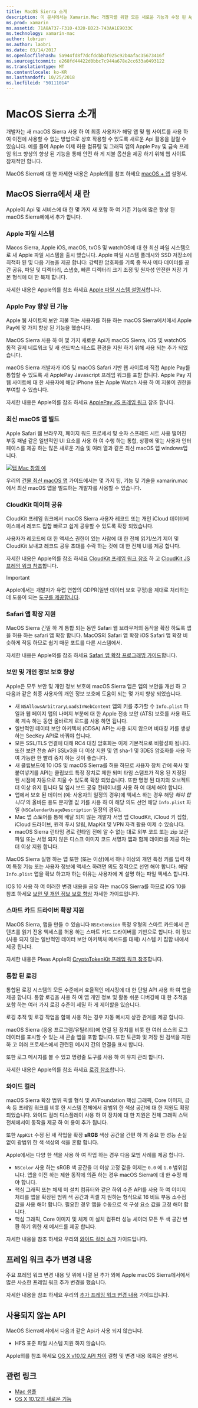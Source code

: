 ```yaml
---
title: MacOS Sierra 소개
description: 이 문서에서는 Xamarin.Mac 개발자를 위한 모든 새로운 기능과 수정 된 Api 및 macOS Sierra에서에서 사용할 수 있는 기능을 소개합니다.
ms.prod: xamarin
ms.assetid: 71A8A737-F310-4320-BD23-743AA1E9033C
ms.technology: xamarin-mac
author: lobrien
ms.author: laobri
ms.date: 03/14/2017
ms.openlocfilehash: 5a944fd8f7dcfdcbb3f025c92b4afac35673416f
ms.sourcegitcommit: e268fd44422d0bbc7c944a678e2cc633a0493122
ms.translationtype: MT
ms.contentlocale: ko-KR
ms.lasthandoff: 10/25/2018
ms.locfileid: "50111014"
---
```

# <a name="introduction-to-macos-sierra"></a>MacOS Sierra 소개

개발자는 새 macOS Sierra 사용 하 여 최종 사용자가 해당 앱 및 웹 사이트를 사용 하 여 이전에 사용할 수 없는 방법으로 상호 작용할 수 있도록 새로운 Api 활용을 걸릴 수 있습니다. 예를 들어 Apple 이제 허용 컴퓨팅 및 그래픽 앱의 Apple Pay 및 금속 프레임 워크 향상의 향상 된 기능을 통해 안전 하 게 지불 옵션을 제공 하기 위해 웹 사이트 잠재적인 합니다. 

MacOS Sierra에 대 한 자세한 내용은 Apple의를 참조 하세요 [macOS + 앱](https://developer.apple.com/macos/) 설명서.

<a name="Whats-New-in-macOS-Sierra" />

## <a name="whats-new-in-macos-sierra"></a>MacOS Sierra에서 새 란

Apple이 Api 및 서비스에 대 한 몇 가지 새 포함 하 여 기존 기능에 많은 향상 된 macOS Sierra에에서 추가 합니다.

<a name="Apple-File-System" />

### <a name="apple-file-system"></a>Apple 파일 시스템

Macos Sierra, Apple iOS, macOS, tvOS 및 watchOS에 대 한 최신 파일 시스템으로 새 Apple 파일 시스템을 출시 했습니다. Apple 파일 시스템 플래시와 SSD 저장소에 최적화 된 및 다음 기능을 제공 합니다: 강력한 암호화를 기록 중 복사 메타 데이터를 공간 공유, 파일 및 디렉터리, 스냅숏, 빠른 디렉터리 크기 조정 및 원자성 안전한 저장 기본 형식에 대 한 복제 합니다.

자세한 내용은 Apple의를 참조 하세요 [Apple 파일 시스템 설명서](https://developer.apple.com/library/prerelease/content/documentation/FileManagement/Conceptual/APFS_Guide/Introduction/Introduction.html#//apple_ref/doc/uid/TP40016999)합니다.

<a name="Apple-Pay-Enhancements" />

### <a name="apple-pay-enhancements"></a>Apple Pay 향상 된 기능

Apple 웹 사이트의 보안 지불 하는 사용자를 허용 하는 macOS Sierra에서에서 Apple Pay에 몇 가지 향상 된 기능을 했습니다.

MacOS Sierra 사용 하 여 몇 가지 새로운 Api가 macOS Sierra, iOS 및 watchOS 동적 결제 네트워크 및 새 샌드박스 테스트 환경을 지원 하기 위해 사용 되는 추가 되었습니다.

macOS Sierra 개발자가 iOS 및 macOS Safari 기반 웹 사이트에 직접 Apple Pay를 통합할 수 있도록 새 ApplePay Javascript 프레임 워크를 포함 합니다. Apple Pay 지 웹 사이트에 대 한 사용자에 해당 iPhone 또는 Apple Watch 사용 하 여 지불이 권한을 부여할 수 있습니다.

자세한 내용은 Apple의를 참조 하세요 [ApplePay JS 프레임 워크](https://developer.apple.com/reference/applepayjs) 참조 합니다.

<a name="Building-Modern-macOS-Apps" />

### <a name="building-modern-macos-apps"></a>최신 macOS 앱 빌드

Apple Safari 웹 브라우저, 페이지 워드 프로세서 및 숫자 스프레드 시트 사용 떨어진 부동 패널 같은 일반적인 UI 요소를 사용 하 여 수행 하는 통합, 상황에 맞는 사용자 인터페이스를 제공 하는 많은 새로운 기술 및 여러 열과 같은 최신 macOS 앱 windows입니다.

[![탭 Mac 창의 예](images/content08.png)](images/content08.png#lightbox)

우리의 [건물 최신 macOS 앱](~/mac/platform/introduction-to-macos-sierra/modern-cocoa-apps.md) 가이드에서는 몇 가지 팁, 기능 및 기술을 xamarin.mac에서 최신 macOS 앱을 빌드하는 개발자를 사용할 수 있습니다.

<a name="CloudKit-Data-Sharing" />

### <a name="cloudkit-data-sharing"></a>CloudKit 데이터 공유

CloudKit 프레임 워크에서 macOS Sierra 사용자 레코드 또는 개인 iCloud 데이터베이스에서 레코드 집합 빠르고 쉽게 공유할 수 있도록 확장 되었습니다.

사용자가 레코드에 대 한 액세스 권한이 있는 사람에 대 한 전체 읽기/쓰기 제어 및 CloudKit 보내고 레코드 공유 초대를 수락 하는 것에 대 한 전체 UI를 제공 합니다.

자세한 내용은 Apple의를 참조 하세요 [CloudKit 프레임 워크 참조](https://developer.apple.com/reference/clockkit) 하 고 [CloudKit JS 프레임 워크 참조](https://developer.apple.com/reference/cloudkitjs)합니다.

> [!IMPORTANT]
> Apple에서는 개발자가 유럽 연합의 GDPR(일반 데이터 보호 규정)을 제대로 처리하는 데 도움이 되는 [도구를 제공합니다](https://developer.apple.com/support/allowing-users-to-manage-data/).

<a name="Safari-App-Extensions-Support" />

### <a name="safari-app-extensions-support"></a>Safari 앱 확장 지원

MacOS Sierra 긴밀 하 게 통합 되는 동안 Safari 웹 브라우저의 동작을 확장 하도록 앱을 허용 하는 safari 앱 확장 합니다. MacOS의 Safari 앱 확장 iOS Safari 앱 확장 비슷하게 작동 하므로 쉽기 때문 포트를 다른 시스템에서.

자세한 내용은 Apple의를 참조 하세요 [Safari 앱 확장 프로그래밍 가이드](https://developer.apple.com/library/prerelease/content/documentation/NetworkingInternetWeb/Conceptual/SafariAppExtension_PG/index.html#//apple_ref/doc/uid/TP40017319)합니다.

<a name="Security-and-Privacy-Enhancements" />

### <a name="security-and-privacy-enhancements"></a>보안 및 개인 정보 보호 향상

Apple은 모두 보안 및 개인 정보 보호에 macOS Sierra 앱은 앱의 보안을 개선 하 고 다음과 같은 최종 사용자의 개인 정보 보호에 도움이 되는 몇 가지 향상 되었습니다.

- 새 `NSAllowsArbitraryLoadsInWebContent` 앱의 키를 추가할 수 `Info.plist` 파일과 웹 페이지 앱의 나머지 부분에 대 한 Apple 전송 보안 (ATS) 보호를 사용 하도록 계속 하는 동안 올바르게 로드를 사용 하면 됩니다.
- 일반적인 데이터 보안 아키텍처 (CDSA) API는 사용 되지 않으며 비대칭 키를 생성 하는 SecKey API로 바꿔야 합니다.
- 모든 SSL/TLS 연결에 대해 RC4 대칭 암호화는 이제 기본적으로 비활성화 됩니다. 또한 보안 전송 API SSLv3을 더 이상 지원 및 앱 sha-1 및 3DES 암호화를 사용 하 여 가능한 한 빨리 중지 하는 것이 좋습니다.
- 새 클립보드에 10 iOS 및 macOS Sierra를 허용 하므로 사용자 장치 간에 복사 및 붙여넣기를 API는 클립보드 특정 장치로 제한 되며 타임 스탬프가 적용 된 지정된 된 시점에 자동으로 지울 수 있도록 확장 되었습니다. 또한 명명 된 대지의 오브젝트 더 이상 유지 됩니다 및 임시 보드 공유 컨테이너를 사용 하 여 대체 해야 합니다.
- 앱에서 보호 된 데이터 (예: 사용자의 일정의 경우)에 액세스 하는 경우 해당 _해야 합니다_ 의 올바른 용도 문자열 값 키를 사용 하 여 해당 의도 선언 해당 `Info.plist` 파일 (`NSCalendarUsageDescription` 일정의 경우).
- Mac 앱 스토어를 통해 배달 되지 않는 개발자 서명 앱 CloudKit, iCloud 키 집합, iCloud 드라이브, 원격 푸시 알림, MapKit 및 VPN 자격 활용 이제 수 있습니다.
- macOS Sierra 런타임 경로 런타임 전에 알 수 없는 대로 외부 코드 또는 zip 보관 파일 또는 서명 되지 않은 디스크 이미지 코드 서명자 앱과 함께 데이터를 제공 하는 더 이상 지원 합니다.

MacOS Sierra 실행 하는 앱 또한 (또는 이상)에서 하나 이상의 개인 특정 키를 입력 하 여 특정 기능 또는 사용자 정보에 액세스 하려면 의도 정적으로 선언 해야 합니다. 해당 `Info.plist` 앱을 확보 하고자 하는 이유는 사용자에 게 설명 하는 파일 액세스 합니다.

IOS 10 사용 하 여 이러한 변경 내용을 공유 하는 macOS Sierra를 하므로 iOS 10을 참조 하세요 [보안 및 개인 정보 보호 향상](~/ios/app-fundamentals/security-privacy.md) 자세한 가이드입니다.

<a name="Smart-Card-Driver-Extension-Support" />

### <a name="smart-card-driver-extension-support"></a>스마트 카드 드라이버 확장 지원

MacOS Sierra, 앱을 만들 수 있습니다 `NSExtension` 특정 유형의 스마트 카드에서 콘텐츠를 읽기 전용 액세스를 허용 하는 스마트 카드 드라이버를 기반으로 합니다. 이 정보 (사용 되지 않는 일반적인 데이터 보안 아키텍처 메서드를 대체) 시스템 키 집합 내에서 제공 됩니다.

자세한 내용은 Pleas Apple의 [CryptoTokenKit 프레임 워크 참조](https://developer.apple.com/reference/cryptotokenkit)합니다.

<a name="Unified-Logging" />

### <a name="unified-logging"></a>통합 된 로깅

통합된 로깅 시스템의 모든 수준에서 효율적인 메시징에 대 한 단일 API 사용 하 여 앱을 제공 합니다. 통합 로깅을 사용 하 여 앱 개인 정보 및 활동 쉬운 디버깅에 대 한 추적을 포함 하는 여러 가지 로깅 수준이 세밀 하 게 제어할을 있습니다. 

로깅 추적 및 로깅 작업을 함께 사용 하는 경우 자동 메시지 상관 관계를 제공 합니다.

macOS Sierra (응용 프로그램/유틸리티)에 연결 된 장치를 비롯 한 여러 소스의 로그 데이터를 표시할 수 있는 새 콘솔 앱을 포함 합니다. 또한 토큰화 및 저장 된 검색을 지원 하 고 여러 프로세스에서 관련된 메시지 간의 연결을 표시 합니다.

또한 로그 메시지를 볼 수 있고 명령줄 도구를 사용 하 여 유지 관리 합니다.

자세한 내용은 Apple의를 참조 하세요 [로깅 참조](https://developer.apple.com/reference/os/1891852-logging)합니다.

<a name="Wide-Color" />

### <a name="wide-color"></a>와이드 컬러

macOS Sierra 확장 범위 픽셀 형식 및 AVFoundation 핵심 그래픽, Core 이미지, 금속 등 프레임 워크를 비롯 한 시스템 전체에서 광범위 한 색상 공간에 대 한 지원도 확장 되었습니다. 와이드 컬러 디스플레이 사용 하 여 장치에 대 한 지원은 전체 그래픽 스택 전체에서이 동작을 제공 하 여 용이 추가 됩니다.

또한 `AppKit` 수정 된 새 작업을 확장 **sRGB** 색상 공간을 간편 하 게 중요 한 성능 손실 없이 광범위 한 색 색상의 색을 혼합 합니다.

Apple에서는 다양 한 색을 사용 하 여 작업 하는 경우 다음 모범 사례를 제공 합니다.

- `NSColor` 사용 하는 sRGB 색 공간을 더 이상 고정 값을 이제는 `0.0` 에 `1.0` 범위입니다. 앱을 이전 하는 제한 동작에 의존 하는 경우 macOS Sierra에 대 한 수정 해야 합니다.
- 핵심 그래픽 또는 체제 미 설치 컴퓨터와 같은 하위 수준 API를 사용 하 여 이미지 처리를 앱을 확장된 범위 색 공간과 픽셀 지 원하는 형식으로 16 비트 부동 소수점 값을 사용 해야 합니다. 필요한 경우 앱을 수동으로 색 구성 요소 값을 고정 해야 합니다.
- 핵심 그래픽, Core 이미지 및 체제 미 설치 컴퓨터 성능 셰이더 모든 두 색 공간 변환 하기 위한 새 메서드를 제공 합니다.

자세한 내용을 참조 하세요 우리의 [와이드 컬러 소개](~/ios/platform/wide-color.md) 가이드입니다.

<a name="Additional-Framework-Changes" />

## <a name="additional-framework-changes"></a>프레임 워크 추가 변경 내용

주요 프레임 워크 변경 내용 및 위에 나열 된 추가 외에 Apple macOS Sierra에서에서 많은 사소한 프레임 워크 추가 변경을 했습니다.

자세한 내용을 참조 하세요 우리의 [추가 프레임 워크 변경 내용](~/mac/platform/introduction-to-macos-sierra/additional-framework-changes.md) 가이드입니다.

<a name="Deprecated-APIs" />

## <a name="deprecated-apis"></a>사용되지 않는 API

MacOS Sierra에서에서 다음과 같은 Api가 사용 되지 않습니다.

- HFS 표준 파일 시스템 지원 하지 않습니다.

Apple의를 참조 하세요 [OS X v10.12 API 차이](https://developer.apple.com/library/prerelease/content/releasenotes/Miscellaneous/APIDiffsMacOS10_12/index.html) 결함 및 변경 내용 목록은 설명서.

## <a name="related-links"></a>관련 링크

- [Mac 샘플](https://developer.xamarin.com/samples/mac/)
- [OS X 10.12의 새로운 기능](https://developer.apple.com/library/prerelease/content/releasenotes/MacOSX/WhatsNewInOSX/Articles/OSXv10.html#//apple_ref/doc/uid/TP40017145-SW1)
